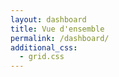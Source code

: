 ```yaml
---
layout: dashboard
title: Vue d'ensemble
permalink: /dashboard/
additional_css:
  - grid.css
---
```

